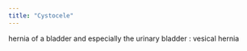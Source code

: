 ```yaml
---
title: "Cystocele"
---
```

hernia of a bladder and especially the urinary bladder : vesical hernia

